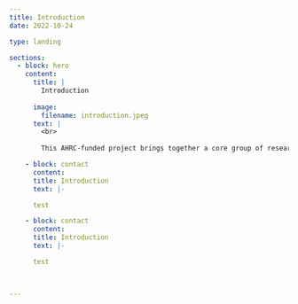 ```yaml
---
title: Introduction
date: 2022-10-24

type: landing

sections:
  - block: hero
    content:
      title: |
        Introduction
        
      image:
        filename: introduction.jpeg
      text: |
        <br>
        
        This AHRC-funded project brings together a core group of researchers with established expertise in different aspects of the film industry to explore the role of women in the Italian film industry between 1945 and 1985.

    - block: contact
      content:
      title: Introduction
      text: |-

      test

    - block: contact
      content:
      title: Introduction
      text: |-

      test 
      


---
```





